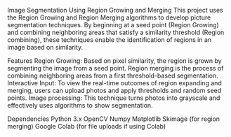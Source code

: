 Image Segmentation Using Region Growing and Merging
This project uses the Region Growing and Region Merging algorithms to develop picture segmentation techniques. By beginning at a seed point (Region Growing) and combining neighboring areas that satisfy a similarity threshold (Region combining), these techniques enable the identification of regions in an image based on similarity.

Features
Region Growing: Based on pixel similarity, the region is grown by segmenting the image from a seed point.
Region merging is the process of combining neighboring areas from a first threshold-based segmentation.
Interactive Input: To view the real-time outcomes of region expanding and merging, users can upload photos and apply thresholds and random seed points.
Image processing: This technique turns photos into grayscale and effectively uses algorithms to show segmentation.

Dependencies
Python 3.x
OpenCV
Numpy
Matplotlib
Skimage (for region merging)
Google Colab (for file uploads if using Colab)
